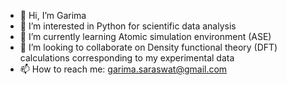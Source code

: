 - 👋 Hi, I’m Garima
- 👀 I’m interested in Python for scientific data analysis
- 🌱 I’m currently learning Atomic simulation environment (ASE)
- 💞️ I’m looking to collaborate on Density functional theory (DFT) calculations corresponding to my experimental data
- 📫 How to reach me: garima.saraswat@gmail.com

